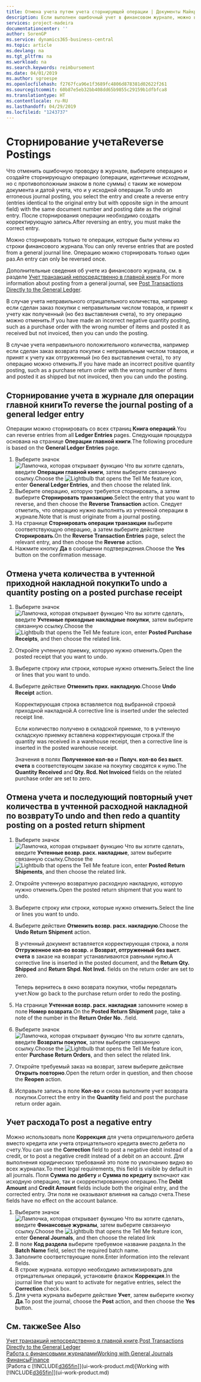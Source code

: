 ```yaml
---
title: Отмена учета путем учета сторнирующей операции | Документы Майкрософт
description: Если выполнен ошибочный учет в финансовом журнале, можно воспользоваться функцией сторнирования транзакции, чтобы отменить учет, сохранив корректный след аудита.
services: project-madeira
documentationcenter: ''
author: SorenGP
ms.service: dynamics365-business-central
ms.topic: article
ms.devlang: na
ms.tgt_pltfrm: na
ms.workload: na
ms.search.keywords: reimbursement
ms.date: 04/01/2019
ms.author: sgroespe
ms.openlocfilehash: f2767fca96e1f3689fc4806d878381d02622f261
ms.sourcegitcommit: 60b87e5eb32bb408dd65b9855c29159b1dfbfca8
ms.translationtype: HT
ms.contentlocale: ru-RU
ms.lasthandoff: 04/29/2019
ms.locfileid: "1243737"
---
```

# <a name="reverse-postings"></a><span data-ttu-id="a9ae5-103">Сторнирование учета</span><span class="sxs-lookup"><span data-stu-id="a9ae5-103">Reverse Postings</span></span>
<span data-ttu-id="a9ae5-104">Что отменить ошибочную проводку в журнале, выберите операцию и создайте сторнирующую операцию (операции, идентичные исходным, но с противоположным знаком в поле суммы) с таким же номером документа и датой учета, что и у исходной операции.</span><span class="sxs-lookup"><span data-stu-id="a9ae5-104">To undo an erroneous journal posting, you select the entry and create a reverse entry (entries identical to the original entry but with opposite sign in the amount field) with the same document number and posting date as the original entry.</span></span> <span data-ttu-id="a9ae5-105">После сторнирования операции необходимо создать корректирующую запись.</span><span class="sxs-lookup"><span data-stu-id="a9ae5-105">After reversing an entry, you must make the correct entry.</span></span>

<span data-ttu-id="a9ae5-106">Можно сторнировать только те операции, которые были учтены из строки финансового журнала.</span><span class="sxs-lookup"><span data-stu-id="a9ae5-106">You can only reverse entries that are posted from a general journal line.</span></span> <span data-ttu-id="a9ae5-107">Операцию можно сторнировать только один раз.</span><span class="sxs-lookup"><span data-stu-id="a9ae5-107">An entry can only be reversed once.</span></span>

<span data-ttu-id="a9ae5-108">Дополнительные сведения об учете из финансового журнала, см. в разделе [Учет транзакций непосредственно в главной книге](finance-how-post-transactions-directly.md).</span><span class="sxs-lookup"><span data-stu-id="a9ae5-108">For more information about posting from a general journal, see [Post Transactions Directly to the General Ledger](finance-how-post-transactions-directly.md).</span></span>

<span data-ttu-id="a9ae5-109">В случае учета неправильного отрицательного количества, например если сделан заказ покупки с неправильным числом товаров, и принят к учету как полученный (но без выставления счета), то эту операцию можно отменить.</span><span class="sxs-lookup"><span data-stu-id="a9ae5-109">If you have made an incorrect negative quantity posting, such as a purchase order with the wrong number of items and posted it as received but not invoiced, then you can undo the posting.</span></span>

<span data-ttu-id="a9ae5-110">В случае учета неправильного положительного количества, например если сделан заказ возврата покупки с неправильным числом товаров, и принят к учету как отгруженный (но без выставления счета), то эту операцию можно отменить.</span><span class="sxs-lookup"><span data-stu-id="a9ae5-110">If you have made an incorrect positive quantity posting, such as a purchase return order with the wrong number of items and posted it as shipped but not invoiced, then you can undo the posting.</span></span>   

## <a name="to-reverse-the-journal-posting-of-a-general-ledger-entry"></a><span data-ttu-id="a9ae5-111">Сторнирование учета в журнале для операции главной книги</span><span class="sxs-lookup"><span data-stu-id="a9ae5-111">To reverse the journal posting of a general ledger entry</span></span>
<span data-ttu-id="a9ae5-112">Операции можно сторнировать со всех страниц **Книга операций**.</span><span class="sxs-lookup"><span data-stu-id="a9ae5-112">You can reverse entries from all **Ledger Entries** pages.</span></span> <span data-ttu-id="a9ae5-113">Следующая процедура основана на странице **Операции главной книги**.</span><span class="sxs-lookup"><span data-stu-id="a9ae5-113">The following procedure is based on the **General Ledger Entries** page.</span></span>
1. <span data-ttu-id="a9ae5-114">Выберите значок ![Лампочка, которая открывает функцию Что вы хотите сделать](media/ui-search/search_small.png "Что вы хотите сделать"), введите **Операции главной книги**, затем выберите связанную ссылку.</span><span class="sxs-lookup"><span data-stu-id="a9ae5-114">Choose the ![Lightbulb that opens the Tell Me feature](media/ui-search/search_small.png "Tell me what you want to do") icon, enter **General Ledger Entries**, and then choose the related link.</span></span>
2. <span data-ttu-id="a9ae5-115">Выберите операцию, которую требуется сторнировать, а затем выберите **Сторнировать транзакцию**.</span><span class="sxs-lookup"><span data-stu-id="a9ae5-115">Select the entry that you want to reverse, and then choose the **Reverse Transaction** action.</span></span> <span data-ttu-id="a9ae5-116">Следует отметить, что операцию нужно выполнять из учтенной операции в журнале.</span><span class="sxs-lookup"><span data-stu-id="a9ae5-116">Note that is must originate from a journal posting.</span></span>
3. <span data-ttu-id="a9ae5-117">На странице **Сторнировать операции транзакции** выберите соответствующую операцию, а затем выберите действие **Сторнировать**.</span><span class="sxs-lookup"><span data-stu-id="a9ae5-117">On the **Reverse Transaction Entries** page, select the relevant entry, and then choose the **Reverse** action.</span></span>
4. <span data-ttu-id="a9ae5-118">Нажмите кнопку **Да** в сообщении подтверждения.</span><span class="sxs-lookup"><span data-stu-id="a9ae5-118">Choose the **Yes** button on the confirmation message.</span></span>

## <a name="to-undo-a-quantity-posting-on-a-posted-purchase-receipt"></a><span data-ttu-id="a9ae5-119">Отмена учета количества в учтенной приходной накладной покупки</span><span class="sxs-lookup"><span data-stu-id="a9ae5-119">To undo a quantity posting on a posted purchase receipt</span></span>  

1.  <span data-ttu-id="a9ae5-120">Выберите значок ![Лампочка, которая открывает функцию Что вы хотите сделать](media/ui-search/search_small.png "Что вы хотите сделать"), введите **Учтенные приходные накладные покупки**, затем выберите связанную ссылку.</span><span class="sxs-lookup"><span data-stu-id="a9ae5-120">Choose the ![Lightbulb that opens the Tell Me feature](media/ui-search/search_small.png "Tell me what you want to do") icon, enter **Posted Purchase Receipts**, and then choose the related link.</span></span>  
2.  <span data-ttu-id="a9ae5-121">Откройте учтенную приемку, которую нужно отменить.</span><span class="sxs-lookup"><span data-stu-id="a9ae5-121">Open the posted receipt that you want to undo.</span></span>  
3.  <span data-ttu-id="a9ae5-122">Выберите строку или строки, которые нужно отменить.</span><span class="sxs-lookup"><span data-stu-id="a9ae5-122">Select the line or lines that you want to undo.</span></span>  
4.  <span data-ttu-id="a9ae5-123">Выберите действие **Отменить прих. накладную**.</span><span class="sxs-lookup"><span data-stu-id="a9ae5-123">Choose **Undo Receipt** action.</span></span>

    <span data-ttu-id="a9ae5-124">Корректирующая строка вставляется под выбранной строкой приходной накладной.</span><span class="sxs-lookup"><span data-stu-id="a9ae5-124">A corrective line is inserted under the selected receipt line.</span></span>  

    <span data-ttu-id="a9ae5-125">Если количество получено в складской приемке, то в учтенную складскую приемку вставлена корректирующая строка.</span><span class="sxs-lookup"><span data-stu-id="a9ae5-125">If the quantity was received in a warehouse receipt, then a corrective line is inserted in the posted warehouse receipt.</span></span>  

    <span data-ttu-id="a9ae5-126">Значения в полях **Полученное кол-во** и **Получ. кол-во без выст. счета** в соответствующем заказе на покупку сводятся к нулю.</span><span class="sxs-lookup"><span data-stu-id="a9ae5-126">The **Quantity Received** and **Qty. Rcd. Not Invoiced** fields on the related purchase order are set to zero.</span></span>

## <a name="to-undo-and-then-redo-a-quantity-posting-on-a-posted-return-shipment"></a><span data-ttu-id="a9ae5-127">Отмена учета и последующий повторный учет количества в учтенной расходной накладной по возврату</span><span class="sxs-lookup"><span data-stu-id="a9ae5-127">To undo and then redo a quantity posting on a posted return shipment</span></span>

1.  <span data-ttu-id="a9ae5-128">Выберите значок ![Лампочка, которая открывает функцию Что вы хотите сделать](media/ui-search/search_small.png "Что вы хотите сделать"), введите **Учтенные возвр. расх. накладные**, затем выберите связанную ссылку.</span><span class="sxs-lookup"><span data-stu-id="a9ae5-128">Choose the ![Lightbulb that opens the Tell Me feature](media/ui-search/search_small.png "Tell me what you want to do") icon, enter **Posted Return Shipments**, and then choose the related link.</span></span>  
2.  <span data-ttu-id="a9ae5-129">Откройте учтенную возвратную расходную накладную, которую нужно отменить.</span><span class="sxs-lookup"><span data-stu-id="a9ae5-129">Open the posted return shipment that you want to undo.</span></span>
3. <span data-ttu-id="a9ae5-130">Выберите строку или строки, которые нужно отменить.</span><span class="sxs-lookup"><span data-stu-id="a9ae5-130">Select the line or lines you want to undo.</span></span>  

4.  <span data-ttu-id="a9ae5-131">Выберите действие **Отменить возвр. расх. накладную**.</span><span class="sxs-lookup"><span data-stu-id="a9ae5-131">Choose the **Undo Return Shipment** action.</span></span>  

    <span data-ttu-id="a9ae5-132">В учтенный документ вставляется корректирующая строка, а поля **Отгруженное кол-во возвр.** и **Возврат, отгруженный без выст. счета** в заказе на возврат устанавливаются равными нулю.</span><span class="sxs-lookup"><span data-stu-id="a9ae5-132">A corrective line is inserted in the posted document, and the **Return Qty. Shipped** and **Return Shpd. Not Invd.** fields on the return order are set to zero.</span></span>  

    <span data-ttu-id="a9ae5-133">Теперь вернитесь в окно возврата покупки, чтобы переделать учет.</span><span class="sxs-lookup"><span data-stu-id="a9ae5-133">Now go back to the purchase return order to redo the posting.</span></span>  

5.  <span data-ttu-id="a9ae5-134">На странице **Учтенная возвр. расх. накладная** запомните номер в поле **Номер возврата**.</span><span class="sxs-lookup"><span data-stu-id="a9ae5-134">On the **Posted Return Shipment** page, take a note of the number in the **Return Order No.**</span></span> <span data-ttu-id="a9ae5-135">.</span><span class="sxs-lookup"><span data-stu-id="a9ae5-135">field.</span></span>  
6.  <span data-ttu-id="a9ae5-136">Выберите значок ![Лампочка, которая открывает функцию Что вы хотите сделать](media/ui-search/search_small.png "Что вы хотите сделать"), введите **Возвраты покупок**, затем выберите связанную ссылку.</span><span class="sxs-lookup"><span data-stu-id="a9ae5-136">Choose the ![Lightbulb that opens the Tell Me feature](media/ui-search/search_small.png "Tell me what you want to do") icon, enter **Purchase Return Orders**, and then select the related link.</span></span>  
7.  <span data-ttu-id="a9ae5-137">Откройте требуемый заказ на возврат, затем выберите действие **Открыть повторно**.</span><span class="sxs-lookup"><span data-stu-id="a9ae5-137">Open the return order in question, and then choose the **Reopen** action.</span></span>  
8.  <span data-ttu-id="a9ae5-138">Исправьте запись в поле **Кол-во** и снова выполните учет возврата покупки.</span><span class="sxs-lookup"><span data-stu-id="a9ae5-138">Correct the entry in the **Quantity** field and post the purchase return order again.</span></span>  

## <a name="to-post-a-negative-entry"></a><span data-ttu-id="a9ae5-139">Учет расхода</span><span class="sxs-lookup"><span data-stu-id="a9ae5-139">To post a negative entry</span></span>  
<span data-ttu-id="a9ae5-140">Можно использовать поле **Коррекция** для учета отрицательного дебета вместо кредита или учета отрицательного кредита вместо дебета по счету.</span><span class="sxs-lookup"><span data-stu-id="a9ae5-140">You can use the **Correction** field to post a negative debit instead of a credit, or to post a negative credit instead of a debit on an account.</span></span> <span data-ttu-id="a9ae5-141">Для выполнения юридических требований это поле по умолчанию видно во всех журналах.</span><span class="sxs-lookup"><span data-stu-id="a9ae5-141">To meet legal requirements, this field is visible by default in all journals.</span></span> <span data-ttu-id="a9ae5-142">Поля **Сумма по дебету** и **Сумма по кредиту** включают как исходную операцию, так и скорректированную операцию.</span><span class="sxs-lookup"><span data-stu-id="a9ae5-142">The **Debit Amount** and **Credit Amount** fields include both the original entry, and the corrected entry.</span></span> <span data-ttu-id="a9ae5-143">Эти поля не оказывают влияния на сальдо счета.</span><span class="sxs-lookup"><span data-stu-id="a9ae5-143">These fields have no effect on the account balance.</span></span>  

1.  <span data-ttu-id="a9ae5-144">Выберите значок ![Лампочка, которая открывает функцию Что вы хотите сделать](media/ui-search/search_small.png "Что вы хотите сделать"), введите **Финансовые журналы**, затем выберите связанную ссылку.</span><span class="sxs-lookup"><span data-stu-id="a9ae5-144">Choose the ![Lightbulb that opens the Tell Me feature](media/ui-search/search_small.png "Tell me what you want to do") icon, enter **General Journals**, and then choose the related link</span></span>  
2.  <span data-ttu-id="a9ae5-145">В поле **Код раздела** выберите требуемое название раздела.</span><span class="sxs-lookup"><span data-stu-id="a9ae5-145">In the **Batch Name** field, select the required batch name.</span></span>  
3.  <span data-ttu-id="a9ae5-146">Заполните соответствующие поля.</span><span class="sxs-lookup"><span data-stu-id="a9ae5-146">Enter information into the relevant fields.</span></span>  
4.  <span data-ttu-id="a9ae5-147">В строке журнала. которую необходимо активизировать для отрицательных операций, установите флажок **Коррекция**.</span><span class="sxs-lookup"><span data-stu-id="a9ae5-147">In the journal line that you want to activate for negative entries, select the **Correction** check box.</span></span>  
5.  <span data-ttu-id="a9ae5-148">Для учета журнала выберите действие **Учет**, затем выберите кнопку **Да**.</span><span class="sxs-lookup"><span data-stu-id="a9ae5-148">To post the journal, choose the **Post** action, and then choose the **Yes** button.</span></span>

## <a name="see-also"></a><span data-ttu-id="a9ae5-149">См. также</span><span class="sxs-lookup"><span data-stu-id="a9ae5-149">See Also</span></span>
<span data-ttu-id="a9ae5-150">[Учет транзакций непосредственно в главной книге](finance-how-post-transactions-directly.md).</span><span class="sxs-lookup"><span data-stu-id="a9ae5-150">[Post Transactions Directly to the General Ledger](finance-how-post-transactions-directly.md)</span></span>  
[<span data-ttu-id="a9ae5-151">Работа с финансовыми журналами</span><span class="sxs-lookup"><span data-stu-id="a9ae5-151">Working with General Journals</span></span>](ui-work-general-journals.md)  
[<span data-ttu-id="a9ae5-152">Финансы</span><span class="sxs-lookup"><span data-stu-id="a9ae5-152">Finance</span></span>](finance.md)  
<span data-ttu-id="a9ae5-153">[Работа с [!INCLUDE[d365fin](includes/d365fin_md.md)]](ui-work-product.md)</span><span class="sxs-lookup"><span data-stu-id="a9ae5-153">[Working with [!INCLUDE[d365fin](includes/d365fin_md.md)]](ui-work-product.md)</span></span>  
